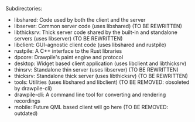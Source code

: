 Subdirectories:

 * libshared: Code used by both the client and the server
 * libserver: Common server code (uses libshared) (TO BE REWRITTEN)
 * libthicksrv: Thick server code shared by the built-in and standalone servers (uses libserver) (TO BE REWRITTEN)
 * libclient: GUI-agnostic client code (uses libshared and rustpile)
 * rustpile: A C++ interface to the Rust libraries
 * dpcore: Drawpile's paint engine and protocol
 * desktop: Widget based client application (uses libclient and libthicksrv)
 * thinsrv: Standalone thin server (uses libserver) (TO BE REWRITTEN)
 * thicksrv: Standalone thick server (uses libthicksrv) (TO BE REWRITTEN)
 * tools: Utilities (uses libshared and libclient) (TO BE REMOVED: obsoleted by drawpile-cli)
 * drawpile-cli: A command line tool for converting and rendering recordings
 * mobile: Future QML based client will go here (TO BE REMOVED: outdated)

